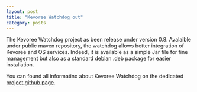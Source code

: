 ```yaml
---
layout: post
title: "Kevoree Watchdog out"
category: posts
---
```


The Kevoree Watchdog project as been release under version 0.8.
Avalaible under public maven repository, the watchdog allows better integration of Kevoree and OS services.
Indeed, it is available as a simple Jar file for fine management but also as a standard debian .deb package for easier installation.

You can found all informatino about Kevoree Watchdog on the dedicated [project github page](https://github.com/dukeboard/kevoree-watchdog).
